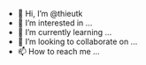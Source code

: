 - 👋 Hi, I’m @thieutk
- 👀 I’m interested in ...
- 🌱 I’m currently learning ...
- 💞️ I’m looking to collaborate on ...
- 📫 How to reach me ...

<!---
thieutk/thieutk is a ✨ special ✨ repository because its `README.md` (this file) appears on your GitHub profile.
You can click the Preview link to take a look at your changes.
--->
